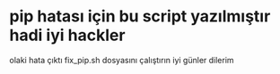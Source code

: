 # pip hatası için bu script yazılmıştır hadi iyi hackler 
olaki hata çıktı fix_pip.sh dosyasını çalıştırın iyi günler dilerim 

